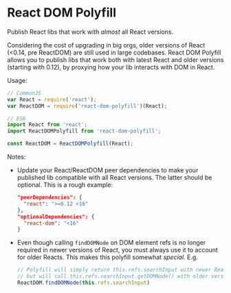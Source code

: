 # React DOM Polyfill

Publish React libs that work with *almost* all React versions.

Considering the cost of upgrading in big orgs, older versions of React (<0.14, pre ReactDOM) are still used in large codebases. React DOM Polyfill allows you to publish libs that work both with latest React and older versions (starting with 0.12), by proxying how your lib interacts with DOM in React.

Usage:
```js
// CommonJS
var React = require('react');
var ReactDOM = require('react-dom-polyfill')(React);

// ES6
import React from 'react';
import ReactDOMPolyfill from 'react-dom-polyfill';

const ReactDOM = ReactDOMPolyfill(React);
```

Notes:
- Update your React/ReactDOM peer dependencies to make your published lib compatible with all React versions. The latter should be optional. This is a rough example:
  ```json
  "peerDependencies": {
    "react": ">=0.12 <16"
  },
  "optionalDependencies": {
    "react-dom": "<16"
  }
  ```
- Even though calling `findDOMNode` on DOM element refs is no longer required in newer versions of React, you must always use it to account for older Reacts. This makes this polyfill somewhat *special*. E.g.
  ```js
  // Polyfill will simply return this.refs.searchInput with newer React versions,
  // but will call this.refs.searchInput.getDOMNode() with older versions
  ReactDOM.findDOMNode(this.refs.searchInput)
  ```
